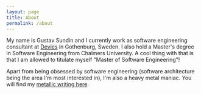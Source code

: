 ```yaml
---
layout: page
title: About
permalink: /about
---
```


My name is Gustav Sundin and I currently work as software engineering consultant at [Devies](https://www.devies.se) in Gothenburg, Sweden. I also hold a Master's degree in Software Engineering from Chalmers University. A cool thing with that is that I am allowed to titulate myself "Master of Software Engineering"!

Apart from being obsessed by software engineering (software architecture being the area I'm most interested in), I'm also a heavy metal maniac. You will find my [metallic writing here](https://www.jawbreaker.se/blog).
